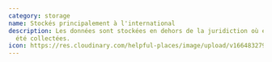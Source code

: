 ```yaml
---
category: storage
name: Stockés principalement à l'international
description: Les données sont stockées en dehors de la juridiction où elles ont
  été collectées.
icon: https://res.cloudinary.com/helpful-places/image/upload/v1664832797/dtpr-icons/storage/cloud_gvkk5g.svg
---
```

